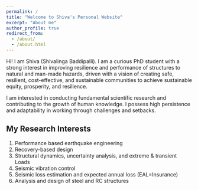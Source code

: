 ```yaml
---
permalink: /
title: "Welcome to Shiva's Personal Website"
excerpt: "About me"
author_profile: true
redirect_from: 
  - /about/
  - /about.html
---
```


Hi! I am Shiva (Shivalinga Baddipalli). I am a curious PhD student with a strong interest in improving resilience and performance of structures to natural and man-made hazards, driven with a vision of creating safe, resilient, cost-effective, and sustainable communities to achieve sustainable equity, prosperity, and resilience.



I am interested in conducting fundamental scientific research and contributing to the growth of human knowledge. I possess high persistence and adaptability in working through challenges and setbacks. 

My Research Interests
---
1. Performance based earthquake engineering
2. Recovery-based design
3. Structural dynamics, uncertainty analysis, and extreme & transient Loads 
1. Seismic vibration control
1. Seismic loss estimation and expected annual loss (EAL=Insurance)
1. Analysis and design of steel and RC structures
